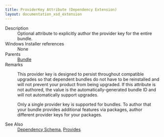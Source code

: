 ```yaml
---
title: ProviderKey Attribute (Dependency Extension)
layout: documentation_xsd_extension
---
```

<dl>
  <dt>Description</dt>
  <dd>                 Optional attribute to explicitly author the provider key for the entire bundle.             </dd>
  <dt>Windows Installer references</dt>
  <dd>None</dd>
  <dt>Parents</dt>
  <dd>
    <a href="../../wix/bundle/">Bundle</a>
  </dd>
  <dt>Remarks</dt>
  <dd><p>                         This provider key is designed to persist throughout compatible upgrades so that dependent bundles do not have to be reinstalled                         and will not prevent your product from being upgraded. If this attribute is not authored, the value is the                         automatically-generated bundle ID and will not automatically support upgrades.                     </p><p>                         Only a single provider key is supported for bundles. To author that your bundle provides additional features via                         packages, author different provider keys for your packages.                     </p></dd>
  <dt>See Also</dt>
  <dd>
    <a href="../">Dependency Schema</a>, <a href="../../dependency/provides" class="extension">Provides</a></dd>
</dl>
